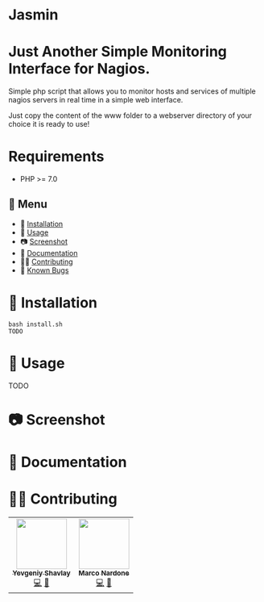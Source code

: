 # Jasmin
Just Another Simple Monitoring Interface for Nagios.
=======================

Simple php script that allows you to monitor hosts and services of multiple nagios servers in real time in a simple web interface.

Just copy the content of the www folder to a webserver directory of your choice it is ready to use!

Requirements
============
* PHP >= 7.0

## 📎 Menu
- 🔨 [Installation](#installation)
- 🚀 [Usage](#usage)
- 📷 [Screenshot](#screenshot)
- 📙 [Documentation](#documentation)
- 👷‍♂️ [Contributing](#contributing)  
- 🐛 [Known Bugs](https://github.com/CodingPeaks/h2o/issues)

🔨 Installation
============

    bash install.sh
    TODO

🚀 Usage
=====

TODO

📷 Screenshot
=====

 📙 Documentation
=====

👷‍♂️ Contributing 
=======
<!-- ALL-CONTRIBUTORS-LIST:START -->
<!-- prettier-ignore-start -->
<!-- markdownlint-disable -->
<table>
  <tr>
    <td align="center"><a href="https://github.com/anAverageSlavGuy"><img src="https://avatars.githubusercontent.com/u/55255040?v=4" width="100px" alt=""/><br /><sub><b>Yevgeniy Shavlay</b></sub></a><br /><a href="https://github.com/anAverageSlavGuy" title="Code">💻</a> <a href="https://github.com/anAverageSlavGuy" title="Bug reports">🐛</a></td>
    <td align="center"><a href="https://github.com/CodingPeaks"><img src="https://avatars.githubusercontent.com/u/39136442?v=4" width="100px" alt=""/><br /><sub><b>Marco Nardone</b></sub></a><br /><a href="https://github.com/CodingPeaks" title="Code">💻</a> <a href="https://github.com/CodingPeaks" title="Bug reports">🐛</a></td>
  </tr>
</table>

<!-- markdownlint-enable -->
<!-- prettier-ignore-end -->
<!-- ALL-CONTRIBUTORS-LIST:END -->

